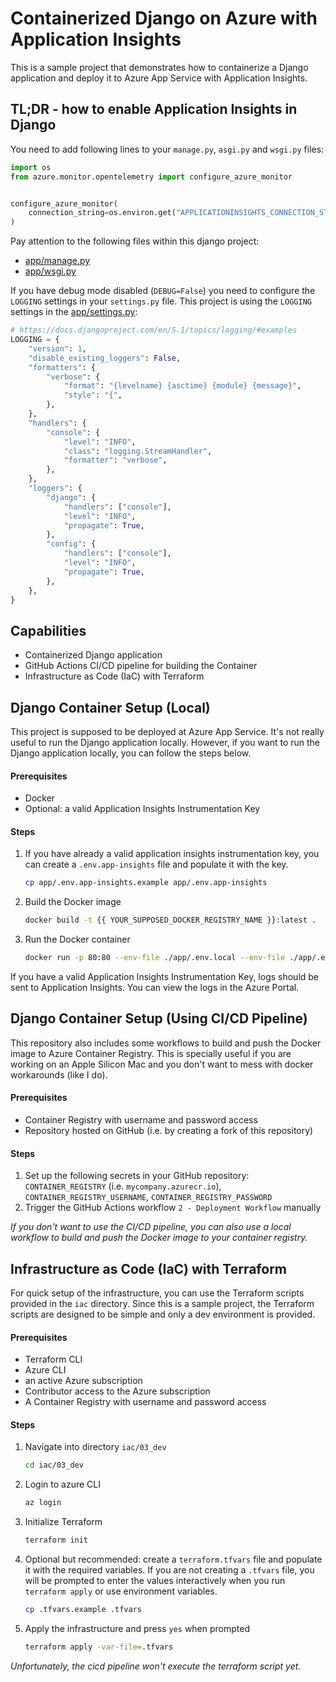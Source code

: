 # Containerized Django on Azure with Application Insights

This is a sample project that demonstrates how to containerize a
Django application and deploy it to Azure App Service with Application
Insights.

## TL;DR - how to enable Application Insights in Django

You need to add following lines to your `manage.py`, `asgi.py` and
`wsgi.py` files:

```python
import os
from azure.monitor.opentelemetry import configure_azure_monitor


configure_azure_monitor(
    connection_string=os.environ.get("APPLICATIONINSIGHTS_CONNECTION_STRING")
)
```

Pay attention to the following files within this django project:
- [app/manage.py](app/manage.py)
- [app/wsgi.py](app/config/wsgi.py)

If you have debug mode disabled (`DEBUG=False`) you need to configure
the `LOGGING` settings in your `settings.py` file. This project is
using the `LOGGING` settings in the [app/settings.py](app/config/settings.py):

```python
# https://docs.djangoproject.com/en/5.1/topics/logging/#examples
LOGGING = {
    "version": 1,
    "disable_existing_loggers": False,
    "formatters": {
        "verbose": {
            "format": "{levelname} {asctime} {module} {message}",
            "style": "{",
        },
    },
    "handlers": {
        "console": {
            "level": "INFO",
            "class": "logging.StreamHandler",
            "formatter": "verbose",
        },
    },
    "loggers": {
        "django": {
            "handlers": ["console"],
            "level": "INFO",
            "propagate": True,
        },
        "config": {
            "handlers": ["console"],
            "level": "INFO",
            "propagate": True,
        },
    },
}
```

## Capabilities
- Containerized Django application
- GitHub Actions CI/CD pipeline for building the Container
- Infrastructure as Code (IaC) with Terraform

## Django Container Setup (Local)

This project is supposed to be deployed at Azure App Service. It's
not really useful to run the Django application locally. However, if
you want to run the Django application locally, you can follow the
steps below.

#### Prerequisites
- Docker
- Optional: a valid Application Insights Instrumentation Key

#### Steps
1. If you have already a valid application insights instrumentation
    key, you can create a `.env.app-insights` file and populate it with
    the key.
    ```bash
    cp app/.env.app-insights.example app/.env.app-insights
    ```
2. Build the Docker image
    ```bash
    docker build -t {{ YOUR_SUPPOSED_DOCKER_REGISTRY_NAME }}:latest .
    ```
3. Run the Docker container
    ```bash
    docker run -p 80:80 --env-file ./app/.env.local --env-file ./app/.env.app-insights {{ YOUR_SUPPOSED_DOCKER_REGISTRY_NAME }}:latest
    ```

If you have a valid Application Insights Instrumentation Key, logs
should be sent to Application Insights. You can view the logs in the
Azure Portal.

## Django Container Setup (Using CI/CD Pipeline)

This repository also includes some workflows to build and push the
Docker image to Azure Container Registry. This is specially useful if
you are working on an Apple Silicon Mac and you don't want to mess
with docker workarounds (like I do).

#### Prerequisites
- Container Registry with username and password access
- Repository hosted on GitHub (i.e. by creating a fork of this
    repository)

#### Steps
1. Set up the following secrets in your GitHub repository:
  `CONTAINER_REGISTRY` (i.e. `mycompany.azurecr.io`),
  `CONTAINER_REGISTRY_USERNAME`, `CONTAINER_REGISTRY_PASSWORD`
2. Trigger the GitHub Actions workflow `2 - Deployment Workflow`
   manually

_If you don't want to use the CI/CD pipeline, you can also use a
local workflow to build and push the Docker image to your container
registry._

## Infrastructure as Code (IaC) with Terraform

For quick setup of the infrastructure, you can use the Terraform
scripts provided in the `iac` directory. Since this is a sample
project, the Terraform scripts are designed to be simple and only
a dev environment is provided.

#### Prerequisites
- Terraform CLI
- Azure CLI
- an active Azure subscription
- Contributor access to the Azure subscription
- A Container Registry with username and password access

#### Steps
1. Navigate into directory `iac/03_dev`
    ```bash
    cd iac/03_dev
    ```

2. Login to azure CLI
    ```bash
    az login
    ```

3. Initialize Terraform
    ```bash
    terraform init
    ```

4. Optional but recommended: create a `terraform.tfvars` file and
    populate it with the required variables. If you are not creating a
    `.tfvars` file, you will be prompted to enter the values
    interactively when you run `terraform apply` or use environment
    variables.
    ```bash
    cp .tfvars.example .tfvars
    ```

5. Apply the infrastructure and press `yes` when prompted
    ```bash
    terraform apply -var-file=.tfvars
    ```

_Unfortunately, the cicd pipeline won't execute the terraform script
yet._
